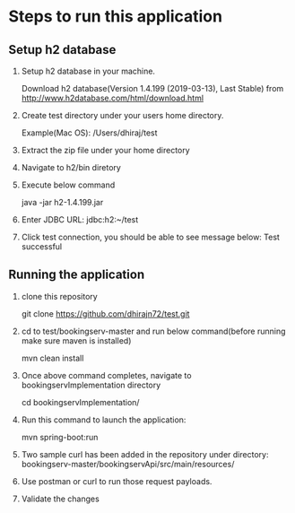 
# Steps to run this application

## Setup h2 database

1) Setup h2 database in your machine.
    
    Download h2 database(Version 1.4.199 (2019-03-13), Last Stable) from http://www.h2database.com/html/download.html 

5) Create test directory under your users home directory.
    
    Example(Mac OS):    /Users/dhiraj/test

2) Extract the zip file under your home directory

3) Navigate to h2/bin diretory

4) Execute below command

    java -jar h2-1.4.199.jar

6) Enter JDBC URL:  jdbc:h2:~/test
7) Click test connection, you should be able to see message below:  Test successful

## Running the application
1) clone this repository 

    git clone https://github.com/dhirajn72/test.git

2) cd to test/bookingserv-master and run below command(before running make sure maven is installed)
        
    mvn clean install
    
3) Once above command completes, navigate to  bookingservImplementation directory
    
    cd  bookingservImplementation/

4) Run this command to launch the application:
    
    mvn spring-boot:run

5) Two sample curl has been added in the repository under directory: bookingserv-master/bookingservApi/src/main/resources/

6) Use postman or curl to run those request payloads.
7) Validate the changes

